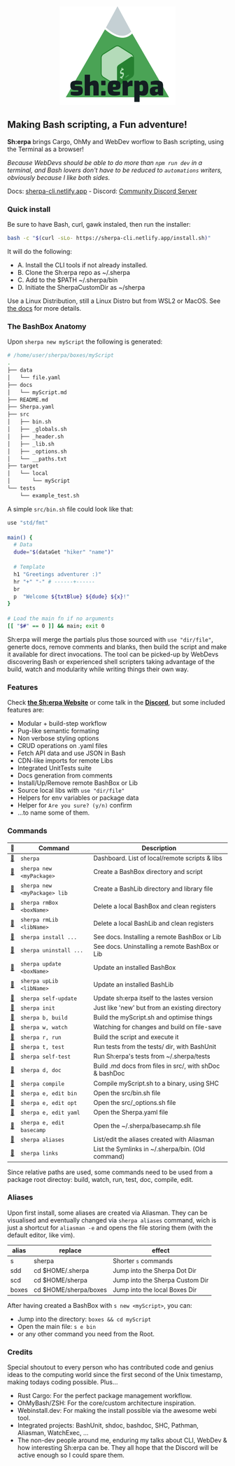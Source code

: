 <p align="center">
    <img src="sherpa.png" alt="Sh:erpa Logo"/>
</p>

## Making Bash scripting, a Fun adventure!

**Sh:erpa** brings Cargo, OhMy and WebDev worflow to Bash scripting, using the Terminal as a browser!

_Because WebDevs should be able to do more than `npm run dev` in a terminal, and Bash lovers don't have to be reduced to `automations` writers, obviously because I like both sides._

Docs: [sherpa-cli.netlify.app](https://sherpa-cli.netlify.app) - Discord: [Community Discord Server](https://discord.gg/66bQJ6cuXG)

### Quick install

Be sure to have Bash, curl, gawk instaled, then run the installer:

```bash
bash -c "$(curl -sLo- https://sherpa-cli.netlify.app/install.sh)"
```

It will do the following:

- A. Install the CLI tools if not already installed.
- B. Clone the Sh:erpa repo as ~/.sherpa
- C. Add to the $PATH ~/.sherpa/bin
- D. Initiate the SherpaCustomDir as ~/sherpa

Use a Linux Distribution, still a Linux Distro but from WSL2 or MacOS.
See [the docs](https://sherpa-cli.netlify.app/getting-started/installation/prerequisites) for more details.

### The BashBox Anatomy

Upon `sherpa new myScript` the following is generated:

```bash
# /home/user/sherpa/boxes/myScript
.
├── data
│   └── file.yaml
├── docs
│   └── myScript.md
├── README.md
├── Sherpa.yaml
├── src
│   ├── bin.sh
│   ├── _globals.sh
│   ├── _header.sh
│   ├── _lib.sh
│   ├── _options.sh
│   └── __paths.txt
├── target
│   └── local
│       └── myScript
└── tests
    └── example_test.sh
```

A simple `src/bin.sh` file could look like that:

```bash
use "std/fmt"

main() {
  # Data
  dude="$(dataGet "hiker" "name")"

  # Template
  h1 "Greetings adventurer :)"
  hr "+" "-" # ------+------
  br
  p  "Welcome ${txtBlue} ${dude} ${x}!"
}

# Load the main fn if no arguments
[[ "$#" == 0 ]] && main; exit 0
```

Sh:erpa will merge the partials plus those sourced with `use "dir/file"`, generte docs, remove comments and blanks, then build the script and make it available for direct invocations. The tool can be picked-up by WebDevs discovering Bash or experienced shell scripters taking advantage of the build, watch and modularity while writing things their own way.

### Features

Check **[the Sh:erpa Website](https://sherpa-cli.netlify.app)** or come talk in the **[Discord](https://discord.gg/66bQJ6cuXG)**, but some included features are:

- Modular + build-step workflow
- Pug-like semantic formating
- Non verbose styling options
- CRUD operations on .yaml files
- Fetch API data and use JSON in Bash
- CDN-like imports for remote Libs
- Integrated UnitTests suite
- Docs generation from comments
- Install/Up/Remove remote BashBox or Lib
- Source local libs with `use "dir/file"`
- Helpers for env variables or package data
- Helper for `Are you sure? (y/n)` confirm
- ...to name some of them.

### Commands

| 🔗                                                              | **Command**                  | **Description**                                         |
| --------------------------------------------------------------- | ---------------------------- | ------------------------------------------------------- |
| [🔗](https://sherpa-cli.netlify.app/commands/sherpa)            | `sherpa`                     | Dashboard. List of local/remote scripts & libs          |
| [🔗](https://sherpa-cli.netlify.app/commands/package/new)       | `sherpa new <myPackage>`     | Create a BashBox directory and script                   |
| [🔗](https://sherpa-cli.netlify.app/commands/package/new)       | `sherpa new <myPackage> lib` | Create a BashLib directory and library file             |
| [🔗](https://sherpa-cli.netlify.app/commands/package/rm)        | `sherpa rmBox <boxName>`     | Delete a local BashBox and clean registers              |
| [🔗](https://sherpa-cli.netlify.app/commands/package/rm)        | `sherpa rmLib <libName>`     | Delete a local BashLib and clean registers              |
| [🔗](https://sherpa-cli.netlify.app/commands/package/install)   | `sherpa install ...`         | See docs. Installing a remote BashBox or Lib            |
| [🔗](https://sherpa-cli.netlify.app/commands/package/uninstall) | `sherpa uninstall ...`       | See docs. Uninstalling a remote BashBox or Lib          |
| [🔗](https://sherpa-cli.netlify.app/commands/package/update)    | `sherpa update <boxName>`    | Update an installed BashBox                             |
| [🔗](https://sherpa-cli.netlify.app/commands/package/update)    | `sherpa upLib <libName>`     | Update an installed BashLib                             |
| [🔗](https://sherpa-cli.netlify.app/commands/package/update)    | `sherpa self-update`         | Update sh:erpa itself to the lastes version             |
| [🔗](https://sherpa-cli.netlify.app/commands/package/init)      | `sherpa init`                | Just like 'new' but from an existing directory          |
| [🔗](https://sherpa-cli.netlify.app/commands/build/build)       | `sherpa b, build`            | Build the myScript.sh and optimise things               |
| [🔗](https://sherpa-cli.netlify.app/commands/build/watch)       | `sherpa w, watch`            | Watching for changes and build on file-save             |
| [🔗](https://sherpa-cli.netlify.app/commands/build/run)         | `sherpa r, run`              | Build the script and execute it                         |
| [🔗](https://sherpa-cli.netlify.app/commands/package/test)      | `sherpa t, test`             | Run tests from the tests/ dir, with BashUnit            |
| [🔗](https://sherpa-cli.netlify.app/commands/package/test)      | `sherpa self-test`           | Run Sh:erpa's tests from ~/.sherpa/tests                |
| [🔗](https://sherpa-cli.netlify.app/commands/build/doc)         | `sherpa d, doc`              | Build .md docs from files in src/, with shDoc & bashDoc |
| [🔗](https://sherpa-cli.netlify.app/commands/build/compile)     | `sherpa compile`             | Compile myScript.sh to a binary, using SHC              |
| [🔗](https://sherpa-cli.netlify.app/commands/general/edit)      | `sherpa e, edit bin`         | Open the src/bin.sh file                                |
| [🔗](https://sherpa-cli.netlify.app/commands/general/edit)      | `sherpa e, edit opt`         | Open the src/\_options.sh file                          |
| [🔗](https://sherpa-cli.netlify.app/commands/general/edit)      | `sherpa e, edit yaml`        | Open the Sherpa.yaml file                               |
| [🔗](https://sherpa-cli.netlify.app/commands/general/edit)      | `sherpa e, edit basecamp`    | Open the ~/.sherpa/basecamp.sh file                     |
| [🔗](https://sherpa-cli.netlify.app/commands/general/aliases)   | `sherpa aliases`             | List/edit the aliases created with Aliasman             |
| [🔗](https://sherpa-cli.netlify.app/commands/general/links)     | `sherpa links`               | List the Symlinks in ~/.sherpa/bin. (Old command)       |

Since relative paths are used, some commands need to be used from a package root directoy: build, watch, run, test, doc, compile, edit.

### Aliases

Upon first install, some aliases are created via Aliasman. They can be visualised and eventually changed via `sherpa aliases` command, wich is just a shortcut for `aliasman -e` and opens the file storing them (with the default editor, like vim).

| **alias** | **replace**           | **effect**                      |
| --------- | --------------------- | ------------------------------- |
| s         | sherpa                | Shorter `s` commands            |
| sdd       | cd $HOME/.sherpa      | Jump into the Sherpa Dot Dir    |
| scd       | cd $HOME/sherpa       | Jump into the Sherpa Custom Dir |
| boxes     | cd $HOME/sherpa/boxes | Jump into the local Boxes Dir   |

After having created a BashBox with `s new <myScript>`, you can:

- Jump into the directory: `boxes && cd myScript`
- Open the main file: `s e bin`
- or any other command you need from the Root.

### Credits

Special shoutout to every person who has contributed code and genius ideas to the computing world since the first second of the Unix timestamp, making todays coding possible. Plus...

- Rust Cargo: For the perfect package management workflow.
- OhMyBash/ZSH: For the core/custom architecture inspiration.
- Webinstall.dev: For making the install possible via the awesome webi tool.
- Integrated projects: BashUnit, shdoc, bashdoc, SHC, Pathman, Aliasman, WatchExec, ...
- The non-dev people around me, enduring my talks about CLI, WebDev & how interesting Sh:erpa can be. They all hope that the Discord will be active enough so I could spare them.
